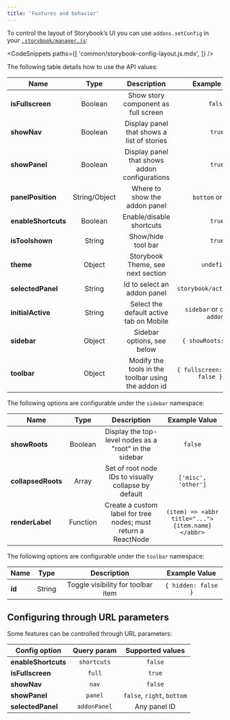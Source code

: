 ```yaml
---
title: 'Features and behavior'
---
```


To control the layout of Storybook’s UI you can use `addons.setConfig` in your [`.storybook/manager.js`](./overview.md#configure-story-rendering):

<!-- prettier-ignore-start -->

<CodeSnippets
  paths={[
    'common/storybook-config-layout.js.mdx',
  ]}
/>

<!-- prettier-ignore-end -->

The following table details how to use the API values:

| Name                  | Type          | Description                                                   | Example Value                                  |
| ----------------------|:-------------:|:-------------------------------------------------------------:|:----------------------------------------------:|
| **isFullscreen**      | Boolean       |Show story component as full screen                            |`false`                                         |
| **showNav**           | Boolean       |Display panel that shows a list of stories                     |`true`                                          |
| **showPanel**         | Boolean       |Display panel that shows addon configurations                  |`true`                                          |
| **panelPosition**     | String/Object |Where to show the addon panel                                  |`bottom` or `right`                             |
| **enableShortcuts**   | Boolean       |Enable/disable shortcuts                                       |`true`                                          |
| **isToolshown**       | String        |Show/hide tool bar                                             |`true`                                          |
| **theme**             | Object        |Storybook Theme, see next section                              |`undefined`                                     |
| **selectedPanel**     | String        |Id to select an addon panel                                    |`storybook/actions/panel`                       |
| **initialActive**     | String        |Select the default active tab on Mobile                        |`sidebar` or `canvas` or `addons`               |
| **sidebar**           | Object        |Sidebar options, see below                                     |`{ showRoots: false }`                          |
| **toolbar**           | Object        |Modify the tools in the toolbar using the addon id             |`{ fullscreen: { hidden: false } } }`           |

The following options are configurable under the `sidebar` namespace:

| Name                  | Type          | Description                                                   | Example Value                                  |
| ----------------------|:-------------:|:-------------------------------------------------------------:|:----------------------------------------------:|
| **showRoots**         | Boolean       |Display the top-level nodes as a "root" in the sidebar         |`false`                                         |
| **collapsedRoots**    | Array         |Set of root node IDs to visually collapse by default           |`['misc', 'other']`                             |
| **renderLabel**       | Function      |Create a custom label for tree nodes; must return a ReactNode  |`(item) => <abbr title="...">{item.name}</abbr>`|

The following options are configurable under the `toolbar` namespace:

| Name                  | Type          | Description                                                   | Example Value                                  |
| ----------------------|:-------------:|:-------------------------------------------------------------:|:----------------------------------------------:|
| **id**                | String        |Toggle visibility for toolbar item                             |`{ hidden: false }`                            |

## Configuring through URL parameters

Some features can be controlled through URL parameters:

| Config option         | Query param   | Supported values           |
| ----------------------|:-------------:|:--------------------------:|
| **enableShortcuts**   | `shortcuts`   | `false`                    |
| **isFullscreen**      | `full`        | `true`                     |
| **showNav**           | `nav`         | `false`                    |
| **showPanel**         | `panel`       | `false`, `right`, `bottom` |
| **selectedPanel**     | `addonPanel`  | Any panel ID               |
